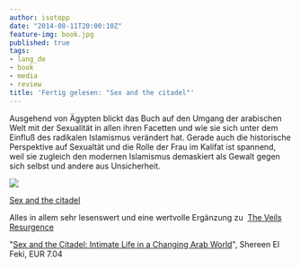```yaml
---
author: isotopp
date: "2014-08-11T20:00:10Z"
feature-img: book.jpg
published: true
tags:
- lang_de
- book
- media
- review
title: 'Fertig gelesen: "Sex and the citadel"'
---
```

Ausgehend von Ägypten blickt das Buch auf den Umgang der arabischen Welt mit der Sexualität in allen ihren Facetten und wie sie sich unter dem Einfluß des radikalen Islamismus verändert hat. Gerade auch die historische Perspektive auf Sexualtät und die Rolle der Frau im Kalifat ist spannend, weil sie zugleich den modernen Islamismus demaskiert als Gewalt gegen sich selbst und andere aus Unsicherheit.

[![](https://blog.koehntopp.info/uploads/2014/08/citadel.jpg)](https://www.amazon.de/Sex-Citadel-Intimate-Changing-World-ebook/dp/B00BFTSZK2)

[Sex and the citadel](https://www.amazon.de/Sex-Citadel-Intimate-Changing-World-ebook/dp/B00BFTSZK2)

Alles in allem sehr lesenswert und eine wertvolle Ergänzung zu 
[The Veils Resurgence](../2013-08-22-fertig-gelesen-a-quiet-revolution)

"[Sex and the Citadel: Intimate Life in a Changing Arab World](https://www.amazon.de/Sex-Citadel-Intimate-Changing-World-ebook/dp/B00BFTSZK2)", Shereen El Feki, EUR 7.04


